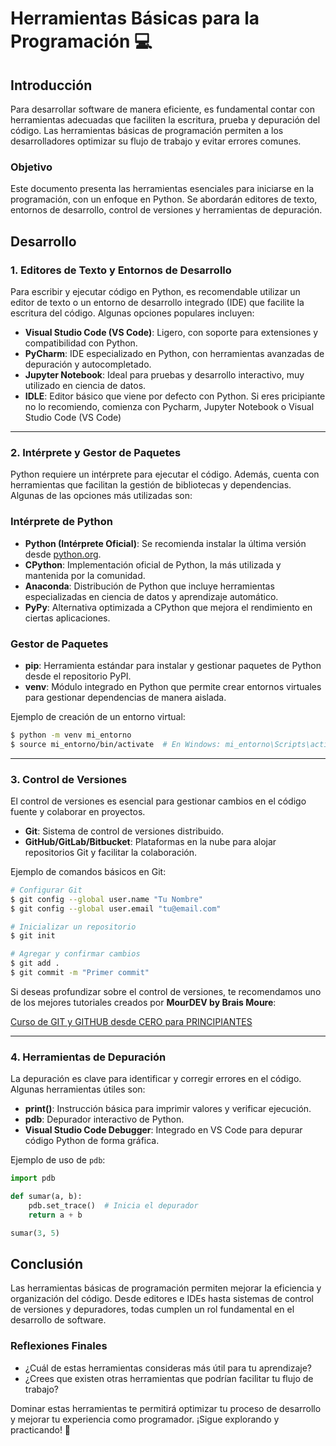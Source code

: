 # Herramientas Básicas para la Programación 💻

## Introducción

Para desarrollar software de manera eficiente, es fundamental contar con herramientas adecuadas que faciliten la escritura, prueba y depuración del código. Las herramientas básicas de programación permiten a los desarrolladores optimizar su flujo de trabajo y evitar errores comunes.

### Objetivo

Este documento presenta las herramientas esenciales para iniciarse en la programación, con un enfoque en Python. Se abordarán editores de texto, entornos de desarrollo, control de versiones y herramientas de depuración.

## Desarrollo


### 1. Editores de Texto y Entornos de Desarrollo

Para escribir y ejecutar código en Python, es recomendable utilizar un editor de texto o un entorno de desarrollo integrado (IDE) que facilite la escritura del código. Algunas opciones populares incluyen:

- **Visual Studio Code (VS Code)**: Ligero, con soporte para extensiones y compatibilidad con Python.
- **PyCharm**: IDE especializado en Python, con herramientas avanzadas de depuración y autocompletado.
- **Jupyter Notebook**: Ideal para pruebas y desarrollo interactivo, muy utilizado en ciencia de datos.
- **IDLE**: Editor básico que viene por defecto con Python. Si eres pricipiante no lo recomiendo, comienza con Pycharm, Jupyter Notebook o Visual Studio Code (VS Code)

---
### 2. Intérprete y Gestor de Paquetes

Python requiere un intérprete para ejecutar el código. Además, cuenta con herramientas que facilitan la gestión de bibliotecas y dependencias. Algunas de las opciones más utilizadas son:

### Intérprete de Python
- **Python (Intérprete Oficial)**: Se recomienda instalar la última versión desde [python.org](https://www.python.org/).
- **CPython**: Implementación oficial de Python, la más utilizada y mantenida por la comunidad.
- **Anaconda**: Distribución de Python que incluye herramientas especializadas en ciencia de datos y aprendizaje automático.
- **PyPy**: Alternativa optimizada a CPython que mejora el rendimiento en ciertas aplicaciones.

### Gestor de Paquetes
- **pip**: Herramienta estándar para instalar y gestionar paquetes de Python desde el repositorio PyPI.
- **venv**: Módulo integrado en Python que permite crear entornos virtuales para gestionar dependencias de manera aislada.

Ejemplo de creación de un entorno virtual:
```bash
$ python -m venv mi_entorno
$ source mi_entorno/bin/activate  # En Windows: mi_entorno\Scripts\activate
```
---
### 3. Control de Versiones

El control de versiones es esencial para gestionar cambios en el código fuente y colaborar en proyectos.

- **Git**: Sistema de control de versiones distribuido.
- **GitHub/GitLab/Bitbucket**: Plataformas en la nube para alojar repositorios Git y facilitar la colaboración.

Ejemplo de comandos básicos en Git:
```bash
# Configurar Git
$ git config --global user.name "Tu Nombre"
$ git config --global user.email "tu@email.com"

# Inicializar un repositorio
$ git init

# Agregar y confirmar cambios
$ git add .
$ git commit -m "Primer commit"
```
Si deseas profundizar sobre el control de versiones, te recomendamos uno de los mejores tutoriales creados por **MourDEV by Brais Moure**:

[Curso de GIT y GITHUB desde CERO para PRINCIPIANTES](https://youtu.be/3GymExBkKjE)

---
### 4. Herramientas de Depuración

La depuración es clave para identificar y corregir errores en el código. Algunas herramientas útiles son:

- **print()**: Instrucción básica para imprimir valores y verificar ejecución.
- **pdb**: Depurador interactivo de Python.
- **Visual Studio Code Debugger**: Integrado en VS Code para depurar código Python de forma gráfica.

Ejemplo de uso de `pdb`:
```python
import pdb

def sumar(a, b):
    pdb.set_trace()  # Inicia el depurador
    return a + b

sumar(3, 5)
```


## Conclusión

Las herramientas básicas de programación permiten mejorar la eficiencia y organización del código. Desde editores e IDEs hasta sistemas de control de versiones y depuradores, todas cumplen un rol fundamental en el desarrollo de software.

### Reflexiones Finales

- ¿Cuál de estas herramientas consideras más útil para tu aprendizaje?
- ¿Crees que existen otras herramientas que podrían facilitar tu flujo de trabajo?

Dominar estas herramientas te permitirá optimizar tu proceso de desarrollo y mejorar tu experiencia como programador. ¡Sigue explorando y practicando! 🚀

